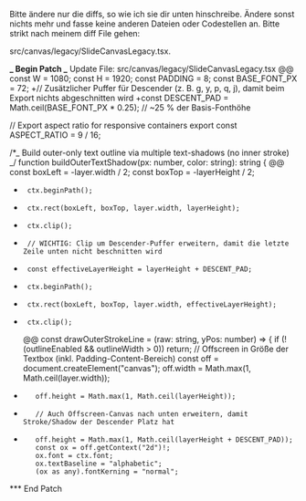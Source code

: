 Bitte ändere nur die diffs, so wie ich sie dir unten hinschreibe. Ändere sonst nichts mehr und fasse keine anderen Dateien oder Codestellen an. Bitte strikt nach meinem diff File gehen:

src/canvas/legacy/SlideCanvasLegacy.tsx.

**_ Begin Patch
_** Update File: src/canvas/legacy/SlideCanvasLegacy.tsx
@@
const W = 1080;
const H = 1920;
const PADDING = 8;
const BASE_FONT_PX = 72;
+// Zusätzlicher Puffer für Descender (z. B. g, y, p, q, j), damit beim Export nichts abgeschnitten wird
+const DESCENT_PAD = Math.ceil(BASE_FONT_PX \* 0.25); // ~25 % der Basis-Fonthöhe

// Export aspect ratio for responsive containers
export const ASPECT_RATIO = 9 / 16;

/\*_ Build outer-only text outline via multiple text-shadows (no inner stroke) _/
function buildOuterTextShadow(px: number, color: string): string {
@@
const boxLeft = -layer.width / 2;
const boxTop = -layerHeight / 2;

-      ctx.beginPath();
-      ctx.rect(boxLeft, boxTop, layer.width, layerHeight);
-      ctx.clip();

*      // WICHTIG: Clip um Descender-Puffer erweitern, damit die letzte Zeile unten nicht beschnitten wird
*      const effectiveLayerHeight = layerHeight + DESCENT_PAD;
*      ctx.beginPath();
*      ctx.rect(boxLeft, boxTop, layer.width, effectiveLayerHeight);
*      ctx.clip();
  @@
  const drawOuterStrokeLine = (raw: string, yPos: number) => {
  if (!(outlineEnabled && outlineWidth > 0)) return;
  // Offscreen in Größe der Textbox (inkl. Padding-Content-Bereich)
  const off = document.createElement("canvas");
  off.width = Math.max(1, Math.ceil(layer.width));

-        off.height = Math.max(1, Math.ceil(layerHeight));

*        // Auch Offscreen-Canvas nach unten erweitern, damit Stroke/Shadow der Descender Platz hat
*        off.height = Math.max(1, Math.ceil(layerHeight + DESCENT_PAD));
         const ox = off.getContext("2d")!;
         ox.font = ctx.font;
         ox.textBaseline = "alphabetic";
         (ox as any).fontKerning = "normal";

\*\*\* End Patch
